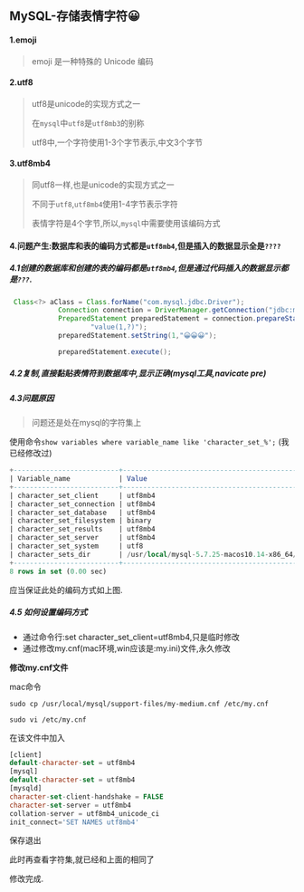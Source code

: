 ## MySQL-存储表情字符😀

#### 1.emoji

> emoji 是一种特殊的 Unicode 编码



#### 2.utf8

> utf8是unicode的实现方式之一
>
> 在`mysql`中`utf8`是`utf8mb3`的别称
>
> utf8中,一个字符使用1-3个字节表示,中文3个字节

#### 3.utf8mb4

> 同utf8一样,也是unicode的实现方式之一
>
> 不同于`utf8`,`utf8mb4`使用1-4字节表示字符
>
> 表情字符是4个字节,所以,`mysql`中需要使用该编码方式

#### 4.问题产生:数据库和表的编码方式都是`utf8mb4`,但是插入的数据显示全是`????`

##### 4.1创建的数据库和创建的表的编码都是`utf8mb4`,但是通过代码插入的数据显示都是`???`.

```java
 Class<?> aClass = Class.forName("com.mysql.jdbc.Driver");
            Connection connection = DriverManager.getConnection("jdbc:mysql://localhost:3306/test?useUnicode=true&amp;characterEncoding=utf8mb4", "root", "root");
            PreparedStatement preparedStatement = connection.prepareStatement("insert into chat_log(user_id,emoji) " +
                    "value(1,?)");
            preparedStatement.setString(1,"😀😀😀");

            preparedStatement.execute();
```

##### 4.2复制,直接黏贴表情符到数据库中,显示正确(mysql工具,navicate pre)

##### 4.3问题原因

> 问题还是处在mysql的字符集上

使用命令`show variables where variable_name like 'character_set_%';` (我已经修改过)

```sql
+--------------------------+-----------------------------------------------------------+
| Variable_name            | Value                                                     |
+--------------------------+-----------------------------------------------------------+
| character_set_client     | utf8mb4                                                   |
| character_set_connection | utf8mb4                                                   |
| character_set_database   | utf8mb4                                                   |
| character_set_filesystem | binary                                                    |
| character_set_results    | utf8mb4                                                   |
| character_set_server     | utf8mb4                                                   |
| character_set_system     | utf8                                                      |
| character_sets_dir       | /usr/local/mysql-5.7.25-macos10.14-x86_64/share/charsets/ |
+--------------------------+-----------------------------------------------------------+
8 rows in set (0.00 sec)

```

应当保证此处的编码方式如上图.

##### 4.5 如何设置编码方式

- 通过命令行:set character_set_client=utf8mb4,只是临时修改
- 通过修改my.cnf(mac环境,win应该是:my.ini)文件,永久修改

**修改my.cnf文件**

mac命令

```
sudo cp /usr/local/mysql/support-files/my-medium.cnf /etc/my.cnf

sudo vi /etc/my.cnf
```

在该文件中加入

```sql
[client]
default-character-set = utf8mb4
[mysql]
default-character-set = utf8mb4
[mysqld]
character-set-client-handshake = FALSE
character-set-server = utf8mb4
collation-server = utf8mb4_unicode_ci
init_connect='SET NAMES utf8mb4'
```

保存退出

此时再查看字符集,就已经和上面的相同了

修改完成.